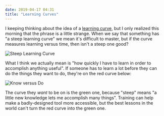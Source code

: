 ```yaml
---
date: 2019-04-17 04:31
title: "Learning Curves"
---
```


I keeping thinking about the idea of a [learning curve]({{site.github.url}}/2018/07/05/curves.html),
but I only realized this morning that the phrase is a little strange.
When we say that something has "a steep learning curve" we mean it's difficult to master,
but if the curve measures learning versus time,
then isn't a steep one good?

<img src="{{site.github.url}}/files/2019/04/learning-curve-1.png" alt="Steep Learning Curve" />

What I think we actually mean is "how quickly I have to learn in order to accomplish anything useful".
If someone has to learn a lot before they can do the things they want to do,
they're on the red curve below:

<img src="{{site.github.url}}/files/2019/04/learning-curve-2.png" alt="Know versus Do" />

The curve they *want* to be on is the green one,
because "steep" means "a little new knowledge lets me accomplish many things".
Training can help make a badly-designed tool more accessible,
but the best lessons in the world can't turn the red curve into the green one.
